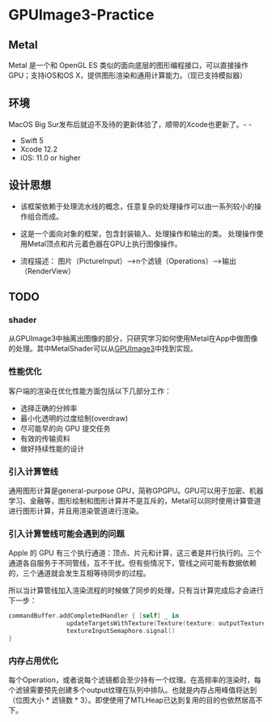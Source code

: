 # GPUImage3-Practice

## Metal ##
Metal 是一个和 OpenGL ES 类似的面向底层的图形编程接口，可以直接操作GPU；支持iOS和OS X，提供图形渲染和通用计算能力。（现已支持模拟器）

## 环境 ##
MacOS Big Sur发布后就迫不及待的更新体验了，顺带的Xcode也更新了。- -
- Swift 5
- Xcode 12.2 
- iOS: 11.0 or higher

## 设计思想 ##
- 该框架依赖于处理流水线的概念，任意复杂的处理操作可以由一系列较小的操作组合而成。

- 这是一个面向对象的框架，包含封装输入、处理操作和输出的类。 处理操作使用Metal顶点和片元着色器在GPU上执行图像操作。

- 流程描述：
图片（PictureInput）-->n个滤镜（Operations）-->输出（RenderView）

## TODO ##

### shader ###
从GPUImage3中抽离出图像的部分，只研究学习如何使用Metal在App中做图像的处理。其中MetalShader可以从[GPUImage3](https://github.com/BradLarson/GPUImage3)中找到实现。
### 性能优化 ###
客户端的渲染在优化性能方面包括以下几部分工作：
- 选择正确的分辨率
- 最小化透明的过度绘制(overdraw)
- 尽可能早的向 GPU 提交任务
- 有效的传输资料
- 做好持续性能的设计

### 引入计算管线 ###
通用图形计算是general-purpose GPU，简称GPGPU。GPU可以用于加密、机器学习、金融等，图形绘制和图形计算并不是互斥的，Metal可以同时使用计算管道进行图形计算，并且用渲染管道进行渲染。

### 引入计算管线可能会遇到的问题 ###
Apple 的 GPU 有三个执行通道：顶点、片元和计算，这三者是并行执行的。三个通道各自服务于不同管线，互不干扰。但有些情况下，管线之间可能有数据依赖的，三个通道就会发生互相等待同步的过程。

所以当计算管线加入渲染流程的时候做了同步的处理，只有当计算完成后才会进行下一步：
```swift   
commandBuffer.addCompletedHandler { [self] _ in
                updateTargetsWithTexture(Texture(texture: outputTexture))
                textureInputSemaphore.signal()
}
```

### 内存占用优化 ###
每个Operation，或者说每个滤镜都会至少持有一个纹理。在高频率的渲染时，每个滤镜需要预先创建多个output纹理在队列中排队。也就是内存占用峰值将达到 （位图大小 * 滤镜数 * 3）。即使使用了MTLHeap已达到复用的目的也依然居高不下。
